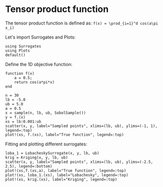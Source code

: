 # Tensor product function
The tensor product function is defined as:
``f(x) = \prod_{i=1}^d cos(a\pi x_i)``

Let's import Surrogates and Plots:
```@example tensor
using Surrogates
using Plots
default()
```

Define the 1D objective function:
```@example tensor
function f(x)
    a = 0.5;
    return cos(a*pi*x)
end
```

```@example tensor
n = 30
lb = -5.0
ub = 5.0
a = 0.5
x = sample(n, lb, ub, SobolSample())
y = f.(x)
xs = lb:0.001:ub
scatter(x, y, label="Sampled points", xlims=(lb, ub), ylims=(-1, 1), legend=:top)
plot!(xs, f.(xs), label="True function", legend=:top)
```

Fitting and plotting different surrogates:
```@example tensor
loba_1 = LobacheskySurrogate(x, y, lb, ub)
krig = Kriging(x, y, lb, ub)
scatter(x, y, label="Sampled points", xlims=(lb, ub), ylims=(-2.5, 2.5), legend=:bottom)
plot!(xs,f.(xs,a), label="True function", legend=:top)
plot!(xs, loba_1.(xs), label="Lobachesky", legend=:top)
plot!(xs, krig.(xs), label="Kriging", legend=:top)
```
